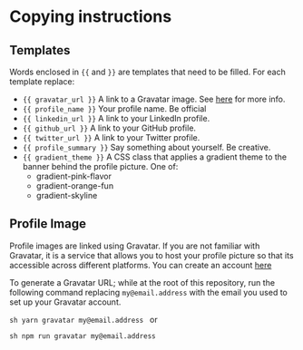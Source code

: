 # Copying instructions

## Templates

Words enclosed in `{{` and `}}` are templates that need to be filled.
For each template replace:

- `{{ gravatar_url }}` A link to a Gravatar image. See [here](#profile_image) for more info.
- `{{ profile_name }}` Your profile name. Be official
- `{{ linkedin_url }}` A link to your LinkedIn profile.
- `{{ github_url }}` A link to your GitHub profile.
- `{{ twitter_url }}` A link to your Twitter profile.
- `{{ profile_summary }}` Say something about yourself. Be creative.
- `{{ gradient_theme }}` A CSS class that applies a gradient theme to the banner behind the profile picture. One of:
    - gradient-pink-flavor
    - gradient-orange-fun
    - gradient-skyline


## Profile Image
Profile images are linked using Gravatar.
If you are not familiar with Gravatar, it is a service that allows you
to host your profile picture so that its accessible across different
platforms. You can create an account [here](https://en.gravatar.com/)

To generate a Gravatar URL; while at the root of this repository, run the
following command replacing `my@email.address` with the email you used to
set up your Gravatar account.

``sh
    yarn gravatar my@email.address
``
or 

``sh
    npm run gravatar my@email.address
``
